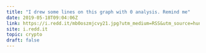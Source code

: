 ```yaml
---
title: "I drew some lines on this graph with 0 analysis. Remind me"
date: 2019-05-18T09:04:06Z
link: https://i.redd.it/mb0oszmjcvy21.jpg?utm_medium=RSS&utm_source=hune
site: i.redd.it
topic: crypto
draft: false
---
```

